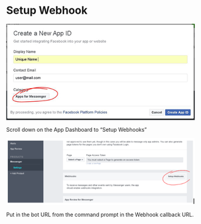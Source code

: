 # Setup Webhook

![](create-new-app.JPG)

Scroll down on the App Dashboard to “Setup Webhooks”

![](setup-webhook.png)

Put in the bot URL from the command prompt in the Webhook callback URL.
